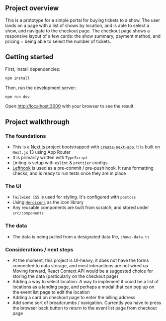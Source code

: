 ## Project overview

This is a prototype for a simple portal for buying tickets to a show. The user lands on a page with a list of shows by location, and is able to select a show, and navigate to the checkout page. The checkout page shows a responsive layout of a few cards: the show summary, payment method, and pricing + being able to select the number of tickets.

## Getting started

First, install dependencies:

```bash
npm install
```

Then, run the development server:

```bash
npm run dev
```

Open [http://localhost:3000](http://localhost:3000) with your browser to see the result.

## Project walkthrough

### The foundations

- This is a [Next.js](https://nextjs.org/) project bootstrapped with [`create-next-app`](https://github.com/vercel/next.js/tree/canary/packages/create-next-app). It is built on `Next.js` 13 using App Router
- It is primarily written with `TypeScript`
- Linting is setup with `eslint` & `prettier` configs
- [Lefthook](https://github.com/evilmartians/lefthook) is used as a pre-commit / pre-push hook. It runs formatting checks, and is ready to run tests once they are in place

### The UI

- `Tailwind CSS` is used for styling. It's configured with `postcss`
- Using [`Heroicons`](https://heroicons.com/) as the icon library
- Any reusable components are built from scratch, and stored under `src/components`

### The data

- The data is being pulled from a designated data file, `shows-data.ts`

### Considerations / next steps

- At the moment, this project is UI-heavy; it does not have the forms connected to data storage, and most interactions are not wired up. Moving forward, React Context API would be a suggested choice for storing the data (particularly on the checkout page)
- Adding a way to select location. A way to implement it could be a list of locations as a landing page, and perhaps a modal that can pop up on the event list page to edit the location
- Adding a card on checkout page to enter the billing address
- Add some sort of breadcrumbs / navigation. Currently you have to press the browser back button to return to the event list page from checkout page
